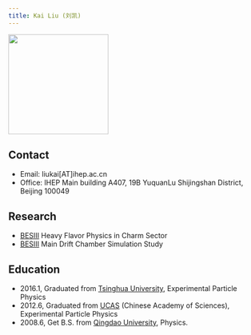```yaml
---
title: Kai Liu (刘凯)
---
```

<img src="/images/Kai_Liu.png" width="200"/>

## Contact
- Email: liukai[AT]ihep.ac.cn
- Office: IHEP Main building A407, 19B YuquanLu Shijingshan District, Beijing 100049

## Research
- [BESIII](http://bes3.ihep.ac.cn) Heavy Flavor Physics in Charm Sector
- [BESIII](http://bes3.ihep.ac.cn) Main Drift Chamber Simulation Study

## Education
- 2016.1, Graduated from [Tsinghua University](http://www.tsinghua.edu.cn), Experimental Particle Physics
- 2012.6, Graduated from [UCAS](http://www.ucas.ac.cn/) (Chinese Academy of Sciences), Experimental Particle Physics
- 2008.6, Get B.S. from [Qingdao University](http://www.qdu.edu.cn/), Physics.








